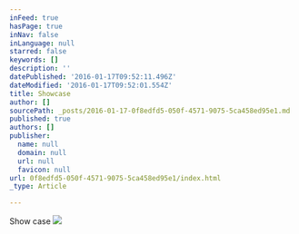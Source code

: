 ```yaml
---
inFeed: true
hasPage: true
inNav: false
inLanguage: null
starred: false
keywords: []
description: ''
datePublished: '2016-01-17T09:52:11.496Z'
dateModified: '2016-01-17T09:52:01.554Z'
title: Showcase
author: []
sourcePath: _posts/2016-01-17-0f8edfd5-050f-4571-9075-5ca458ed95e1.md
published: true
authors: []
publisher:
  name: null
  domain: null
  url: null
  favicon: null
url: 0f8edfd5-050f-4571-9075-5ca458ed95e1/index.html
_type: Article

---
```

Show case
![](https://the-grid-user-content.s3-us-west-2.amazonaws.com/632393c3-897e-40f7-ae4a-bd5fc2942076.jpg)